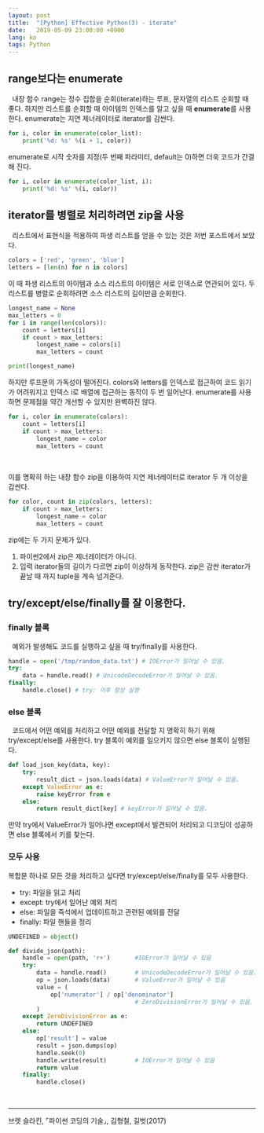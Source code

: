 ```yaml
---
layout: post
title:  "[Python] Effective Python(3) - iterate"
date:   2019-05-09 23:00:00 +0900
lang: ko
tags: Python
---
```

## range보다는 enumerate ##
&nbsp;&nbsp;내장 함수 range는 정수 집합을 순회(iterate)하는 루프, 문자열의 리스트 순회할 때 좋다. 하지만 리스트를 순회할 때 아이템의 인덱스를 알고 싶을 때 **enumerate**를 사용한다. enumerate는 지연 제너레이터로 iterator를 감싼다.
~~~python
for i, color in enumerate(color_list):
    print('%d: %s' %(i + 1, color))
~~~
enumerate로 시작 숫자를 지정(두 번째 파라미터, default는 0)하면 더욱 코드가 간결해 진다.
~~~python
for i, color in enumerate(color_list, i):
    print('%d: %s' %(i, color))
~~~


## iterator를 병렬로 처리하려면 zip을 사용 ##
&nbsp;&nbsp;리스트에서 표현식을 적용하여 파생 리스트를 얻을 수 있는 것은 저번 포스트에서 보았다.

~~~python
colors = ['red', 'green', 'blue']
letters = [len(n) for n in colors]
~~~
이 때 파생 리스트의 아이템과 소스 리스트의 아이템은 서로 인덱스로 연관되어 있다. 두 리스트를 병렬로 순회하려면 소스 리스트의 길이만큼 순회한다.

~~~python
longest_name = None
max_letters = 0
for i in range(len(colors)):
    count = letters[i]
    if count > max_letters:
        longest_name = colors[i]
        max_letters = count

print(longest_name)
~~~
하지만 루프문의 가독성이 떨어진다. colors와 letters를 인덱스로 접근하여 코드 읽기가 어려워지고 인덱스 i로 배열에 접근하는 동작이 두 번 일어난다. enumerate를 사용하면 문제점을 약간 개선할 수 있지만 완벽하진 않다.
~~~python
for i, color in enumerate(colors):
    count = letters[i]
    if count > max_letters:
        longest_name = color
        max_letters = count
~~~
<br>

이를 명확히 하는 내장 함수 zip을 이용하여 지연 제너레이터로 iterator 두 개 이상을 감싼다.
~~~python
for color, count in zip(colors, letters):
    if count > max_letters:
        longest_name = color
        max_letters = count
~~~
zip에는 두 가지 문제가 있다.
1. 파이썬2에서 zip은 제너레이터가 아니다.
2. 입력 iterator들의 길이가 다르면 zip이 이상하게 동작한다. zip은 감싼 iterator가 끝날 때 까지 tuple을 계속 넘겨준다.

## try/except/else/finally를 잘 이용한다. ##

### finally 블록 ###
&nbsp;&nbsp;예외가 발생해도 코드를 실행하고 싶을 때 try/finally를 사용한다.

~~~python
handle = open('/tmp/random_data.txt') # IOError가 일어날 수 있음.
try:
    data = handle.read() # UnicodeDecodeError가 일어날 수 있음.
finally:
    handle.close() # try: 이후 항상 실행
~~~
### else 블록 ###
&nbsp;&nbsp;코드에서 어떤 예외를 처리하고 어떤 예외를 전달할 지 명확히 하기 위해 try/except/else를 사용한다. try 블록이 예외를 일으키지 않으면 else 블록이 실행된다.
~~~python
def load_json_key(data, key):
    try:
        result_dict = json.loads(data) # ValueError가 일어날 수 있음.
    except ValueError as e:
        raise keyError from e
    else:
        return result_dict[key] # keyError가 일어날 수 있음.
~~~
만약 try에서 ValueError가 일어나면 except에서 발견되어 처리되고 디코딩이 성공하면 else 블록에서 키를 찾는다.
### 모두 사용 ###
복합문 하나로 모든 것을 처리하고 싶다면 try/except/else/finally를 모두 사용한다.
* try: 파일을 읽고 처리
* except: try에서 일어난 예외 처리
* else: 파일을 즉석에서 업데이트하고 관련된 예외를 전달
* finally: 파일 핸들을 정리

~~~python
UNDEFINED = object()

def divide_json(path):
    handle = open(path, 'r+')       #IOError가 일어날 수 있음
    try:
        data = handle.read()        # UnicodeDecodeError가 일어날 수 있음.
        op = json.loads(data)       # ValueError가 일어날 수 있음
        value = (
            op['numerator'] / op['denominator']
                                    # ZeroDivisionError가 일어날 수 있음.
        )
    except ZeroDivisionError as e:
        return UNDEFINED
    else:
        op['result'] = value
        result = json.dumps(op)
        handle.seek(0)
        handle.write(result)        # IOError가 일어날 수 있음
        return value
    finally:
        handle.close()
~~~

<br>
<hr>
브렛 슬라킨, ⌜파이썬 코딩의 기술⌟, 김형철, 길벗(2017)